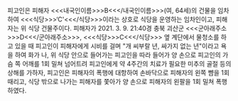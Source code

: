 피고인은 피해자 <<<내국인이름>>>B<<</내국인이름>>>(여, 64세)의 건물을 임차하여 <<<식당>>>‘C'<<</식당>>>이라는 상호로 식당을 운영하는 임차인이고, 피해자는 위 식당 건물주이다.
피해자가 2021. 3. 9. 21:40경 충북 괴산군 <<<군아래주소>>>D<<</군아래주소>>>, <<<식당>>>C<<</식당>>> 옆 계단에서 물청소를 하고 있을 때 피고인이 피해자에게 시비를 걸며 "개 씨부랄 년, 싸가지 없는 년"이라고 욕을 하여 화가 나, 위 식당 안으로 들어가는 피고인을 따라 들어가 양 손으로 피고인의 가슴 쪽 어깨를 1회 밀쳐 넘어트려 피고인에게 약 4주간의 치료가 필요한 미추의 골절 등의 상해를 가하자, 피고인은 피해자의 폭행에 대항하여 손바닥으로 피해자의 왼쪽 뺨을 1회 때리고, 식당 밖으로 나가는 피해자를 쫓아가 양 손으로 피해자의 왼팔을 1회 밀쳐 폭행하였다.